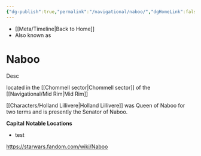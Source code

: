 ```yaml
---
{"dg-publish":true,"permalink":"/navigational/naboo/","dgHomeLink":false}
---
```


- [[Meta/Timeline\|Back to Home]]
- Also known as 

# Naboo
Desc

located in the [[Chommell sector\|Chommell sector]] of the [[Navigational/Mid Rim\|Mid Rim]]

[[Characters/Holland Lillivere\|Holland Lillivere]] was Queen of Naboo for two terms and is presently the Senator of Naboo. 

**Capital**
**Notable Locations**
- test

https://starwars.fandom.com/wiki/Naboo